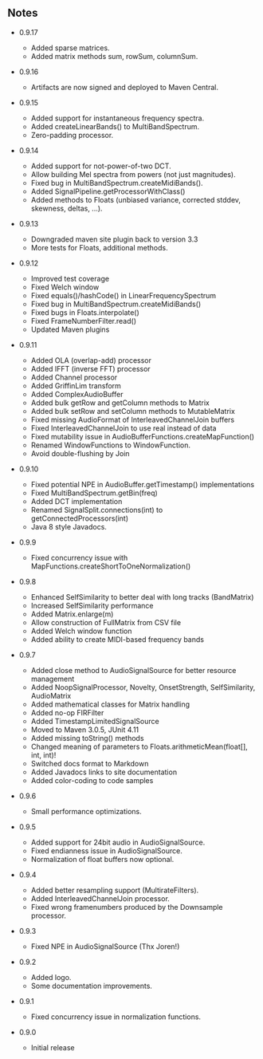 <head><title>Notes</title></head>

Notes
-----

* 0.9.17

    * Added sparse matrices.
    * Added matrix methods sum, rowSum, columnSum.


* 0.9.16

    * Artifacts are now signed and deployed to Maven Central.


* 0.9.15

    * Added support for instantaneous frequency spectra.
    * Added createLinearBands() to MultiBandSpectrum.
    * Zero-padding processor.


* 0.9.14

    * Added support for not-power-of-two DCT.
    * Allow building Mel spectra from powers (not just magnitudes).
    * Fixed bug in MultiBandSpectrum.createMidiBands().
    * Added SignalPipeline.getProcessorWithClass()
    * Added methods to Floats (unbiased variance, corrected stddev, skewness, deltas, ...).


* 0.9.13

    * Downgraded maven site plugin back to version 3.3
    * More tests for Floats, additional methods.


* 0.9.12

    * Improved test coverage
    * Fixed Welch window
    * Fixed equals()/hashCode() in LinearFrequencySpectrum
    * Fixed bug in MultiBandSpectrum.createMidiBands()
    * Fixed bugs in Floats.interpolate()
    * Fixed FrameNumberFilter.read()
    * Updated Maven plugins


* 0.9.11

    * Added OLA (overlap-add) processor
    * Added IFFT (inverse FFT) processor
    * Added Channel processor
    * Added GriffinLim transform
    * Added ComplexAudioBuffer
    * Added bulk getRow and getColumn methods to Matrix
    * Added bulk setRow and setColumn methods to MutableMatrix
    * Fixed missing AudioFormat of InterleavedChannelJoin buffers
    * Fixed InterleavedChannelJoin to use real instead of data
    * Fixed mutability issue in AudioBufferFunctions.createMapFunction()
    * Renamed WindowFunctions to WindowFunction.
    * Avoid double-flushing by Join


* 0.9.10

    * Fixed potential NPE in AudioBuffer.getTimestamp() implementations
    * Fixed MultiBandSpectrum.getBin(freq)
    * Added DCT implementation
    * Renamed SignalSplit.connections(int) to getConnectedProcessors(int)
    * Java 8 style Javadocs.


* 0.9.9

    * Fixed concurrency issue with MapFunctions.createShortToOneNormalization()
    

* 0.9.8
    * Enhanced SelfSimilarity to better deal with long tracks (BandMatrix)
    * Increased SelfSimilarity performance
    * Added Matrix.enlarge(m)
    * Allow construction of FullMatrix from CSV file
    * Added Welch window function
    * Added ability to create MIDI-based frequency bands


* 0.9.7
    * Added close method to AudioSignalSource for better resource management
    * Added NoopSignalProcessor, Novelty, OnsetStrength, SelfSimilarity, AudioMatrix
    * Added mathematical classes for Matrix handling
    * Added no-op FIRFilter
    * Added TimestampLimitedSignalSource
    * Moved to Maven 3.0.5, JUnit 4.11
    * Added missing toString() methods
    * Changed meaning of parameters to Floats.arithmeticMean(float[], int, int)!
    * Switched docs format to Markdown
    * Added Javadocs links to site documentation
    * Added color-coding to code samples


* 0.9.6
    * Small performance optimizations.


* 0.9.5
    * Added support for 24bit audio in AudioSignalSource.
    * Fixed endianness issue in AudioSignalSource.
    * Normalization of float buffers now optional.


* 0.9.4
    * Added better resampling support (MultirateFilters).
    * Added InterleavedChannelJoin processor.
    * Fixed wrong framenumbers produced by the Downsample processor.


* 0.9.3
    * Fixed NPE in AudioSignalSource (Thx Joren!)


* 0.9.2
    * Added logo.
    * Some documentation improvements.


* 0.9.1
    * Fixed concurrency issue in normalization functions.


* 0.9.0
    * Initial release
